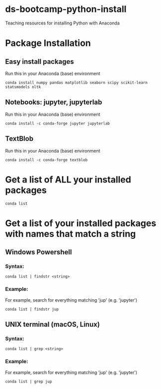 # ds-bootcamp-python-install
Teaching resources for installing Python with Anaconda

# Package Installation

## Easy install packages
Run this in your Anaconda (base) environment

```
conda install numpy pandas matplotlib seaborn scipy scikit-learn statsmodels nltk
```

## Notebooks: jupyter, jupyterlab
Run this in your Anaconda (base) environment

```
conda install -c conda-forge jupyter jupyterlab
```

## TextBlob

Run this in your Anaconda (base) environment

```
conda install -c conda-forge textblob
```

# Get a list of ALL your installed packages

```
conda list
```

# Get a list of your installed packages with names that match a string

## Windows Powershell

### Syntax:

```
conda list | findstr <string>
```

### Example:

For example, search for everything matching 'jup' (e.g. 'jupyter')

```
conda list | findstr jup
```

## UNIX terminal (macOS, Linux)

### Syntax:

```
conda list | grep <string>
```

### Example:

For example, search for everything matching 'jup' (e.g. 'jupyter')

```
conda list | grep jup
```
